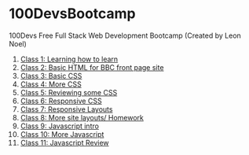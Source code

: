 # 100DevsBootcamp
100Devs Free Full Stack Web Development Bootcamp (Created by Leon Noel)

<ol>
  <li><a href="https://www.coursera.org/learn/learning-how-to-learn">Class 1: Learning how to learn</a></li>
   <li><a href="https://github.com/ArnoldPires/100DevsBootcamp/tree/main/class02-materials/bbc-site">Class 2: Basic HTML for BBC front page site</a></li>
   <li><a href="https://github.com/ArnoldPires/100DevsBootcamp/tree/main/class03-materials">Class 3: Basic CSS</a></li>
   <li><a href="https://github.com/ArnoldPires/100DevsBootcamp/tree/main/class04-materials">Class 4: More CSS</a></li>
   <li><a href="https://github.com/ArnoldPires/100DevsBootcamp/tree/main/class05-materials"> Class 5: Reviewing some CSS</a></li>
   <li><a href="https://github.com/ArnoldPires/100DevsBootcamp/tree/main/class06-materials"> Class 6: Responsive CSS</a></li>
   <li><a href="https://github.com/ArnoldPires/100DevsBootcamp/tree/main/class07-materials"> Class 7: Responsive Layouts</a></li>
   <li><a href="https://github.com/ArnoldPires/100DevsBootcamp/tree/main/class08-materials"> Class 8: More site layouts/ Homework</a></li>
   <li><a href="https://github.com/ArnoldPires/100DevsBootcamp/tree/main/class09-materials"> Class 9: Javascript intro</a></li>
  <li><a href="https://github.com/ArnoldPires/100DevsBootcamp/tree/main/class10-materials"> Class 10: More Javascript</a></li>
  <li><a href="https://github.com/ArnoldPires/100DevsBootcamp/tree/main/class11-materials"> Class 11: Javascript Review</a></li>
 </ol>
